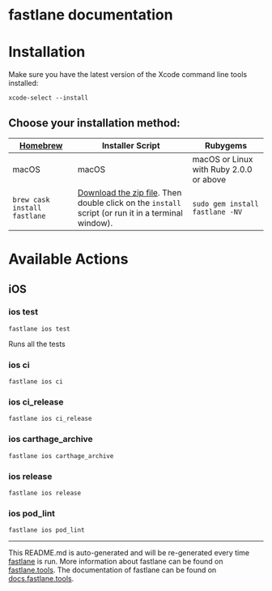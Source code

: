 # fastlane documentation

# Installation

Make sure you have the latest version of the Xcode command line tools installed:

```
xcode-select --install
```

## Choose your installation method:











































[Homebrew](http://brew.sh)   | Installer Script                                                                                                                      | Rubygems
---------------------------- | ------------------------------------------------------------------------------------------------------------------------------------- | ---------------------------------------
macOS                        | macOS                                                                                                                                 | macOS or Linux with Ruby 2.0.0 or above
`brew cask install fastlane` | [Download the zip file](https://download.fastlane.tools). Then double click on the `install` script (or run it in a terminal window). | `sudo gem install fastlane -NV`



# Available Actions

## iOS

### ios test

```
fastlane ios test
```

Runs all the tests

### ios ci

```
fastlane ios ci
```

### ios ci_release

```
fastlane ios ci_release
```

### ios carthage_archive

```
fastlane ios carthage_archive
```

### ios release

```
fastlane ios release
```

### ios pod_lint

```
fastlane ios pod_lint
```

--------------------------------------------------------------------------------

This README.md is auto-generated and will be re-generated every time [fastlane](https://fastlane.tools) is run. More information about fastlane can be found on [fastlane.tools](https://fastlane.tools). The documentation of fastlane can be found on [docs.fastlane.tools](https://docs.fastlane.tools).
